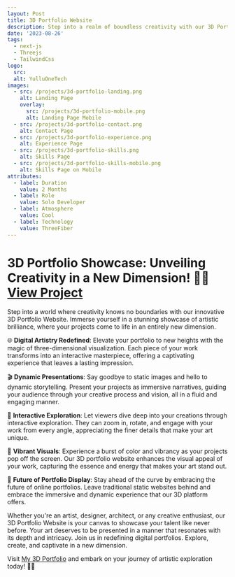 ```yaml
---
layout: Post
title: 3D Portfolio Website
description: Step into a realm of boundless creativity with our 3D Portfolio Website! 🎨✨ Immerse yourself in a world where projects come alive in stunning three-dimensional glory. Elevate your portfolio game as you showcase your work in an entirely new dimension, capturing attention with vibrant visuals and interactive exploration. Whether you're an artist, designer, or visionary creator, our 3D platform is your canvas to captivate, inspire, and redefine the way you present your talent. Experience the future of portfolio display today! 🚀🌟
date: '2023-08-26'
tags:
  - next-js
  - Threejs
  - TailwindCss
logo:
  src: 
  alt: YulluOneTech
images:
  - src: /projects/3d-portfolio-landing.png
    alt: Landing Page
    overlay:
      src: /projects/3d-portfolio-mobile.png
      alt: Landing Page Mobile
  - src: /projects/3d-portfolio-contact.png
    alt: Contact Page
  - src: /projects/3d-portfolio-experience.png
    alt: Experience Page
  - src: /projects/3d-portfolio-skills.png
    alt: Skills Page
  - src: /projects/3d-portfolio-skills-mobile.png
    alt: Skills Page on Mobile
attributes:
  - label: Duration
    value: 2 Months
  - label: Role
    value: Solo Developer
  - label: Atmosphere
    value: Cool
  - label: Technology
    value: ThreeFiber
---
```


# 3D Portfolio Showcase: Unveiling Creativity in a New Dimension! 🎨🌟 [View Project](https://portfolio3-d-nine.vercel.app/)

Step into a world where creativity knows no boundaries with our innovative 3D Portfolio Website. Immerse yourself in a stunning showcase of artistic brilliance, where your projects come to life in an entirely new dimension.

🌐 **Digital Artistry Redefined**: 
Elevate your portfolio to new heights with the magic of three-dimensional visualization. Each piece of your work transforms into an interactive masterpiece, offering a captivating experience that leaves a lasting impression.

🎬 **Dynamic Presentations**: 
Say goodbye to static images and hello to dynamic storytelling. Present your projects as immersive narratives, guiding your audience through your creative process and vision, all in a fluid and engaging manner.

🔮 **Interactive Exploration**: 
Let viewers dive deep into your creations through interactive exploration. They can zoom in, rotate, and engage with your work from every angle, appreciating the finer details that make your art unique.

🌈 **Vibrant Visuals**: 
Experience a burst of color and vibrancy as your projects pop off the screen. Our 3D portfolio website enhances the visual appeal of your work, capturing the essence and energy that makes your art stand out.

🚀 **Future of Portfolio Display**: 
Stay ahead of the curve by embracing the future of online portfolios. Leave traditional static websites behind and embrace the immersive and dynamic experience that our 3D platform offers.

Whether you're an artist, designer, architect, or any creative enthusiast, our 3D Portfolio Website is your canvas to showcase your talent like never before. Your art deserves to be presented in a manner that resonates with its depth and intricacy. Join us in redefining digital portfolios. Explore, create, and captivate in a new dimension.

Visit [My 3D Portfolio](https://portfolio3-d-nine.vercel.app/) and embark on your journey of artistic exploration today! 🎉🎨
